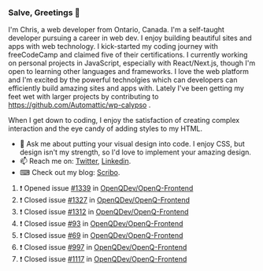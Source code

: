 ### Salve, Greetings 👋

I'm Chris, a web developer from Ontario, Canada. I'm a self-taught developer pursuing a career in web dev. I enjoy building beautiful sites and apps with web technology.
I kick-started my coding journey with freeCodeCamp and claimed five of their certifications.  I currently working on personal projects in JavaScript, especially with React/Next.js, though I'm open to learning other languages and frameworks. I love the web platform and I'm excited by the powerful technolgies which can developers can efficiently build amazing sites and apps with. Lately I've been getting my feet wet with larger projects by contributing to https://github.com/Automattic/wp-calypso .

When I get down to coding, I enjoy the satisfaction of creating complex interaction and the eye candy of adding styles to my HTML. 

- 💬 Ask me about putting your visual design into code. I enjoy CSS, but design isn't my strength, so I'd love to implement your amazing design.
- 📫 Reach me on: [Twitter](https://twitter.com/Christo28120856), [Linkedin](https://www.linkedin.com/in/christopher-stevers-07b9a5204/).
- ⌨ Check out my blog: [Scribo](https://christopherstevers.cf).
<!--
**Christopher-Stevers/Christopher-Stevers** is a ✨ _special_ ✨ repository because its `README.md` (this file) appears on your GitHub profile.

Here are some ideas to get you started:

- 🔭 I’m currently working on ...
- 🌱 I’m currently learning ...
- 👯 I’m looking to collaborate on ...
- 🤔 I’m looking for help with ...
- 😄 Pronouns: ...
- ⚡ Fun fact: ...
-->

<!--START_SECTION:activity-->
1. ❗️ Opened issue [#1339](https://github.com/OpenQDev/OpenQ-Frontend/issues/1339) in [OpenQDev/OpenQ-Frontend](https://github.com/OpenQDev/OpenQ-Frontend)
2. ❗️ Closed issue [#1327](https://github.com/OpenQDev/OpenQ-Frontend/issues/1327) in [OpenQDev/OpenQ-Frontend](https://github.com/OpenQDev/OpenQ-Frontend)
3. ❗️ Closed issue [#1312](https://github.com/OpenQDev/OpenQ-Frontend/issues/1312) in [OpenQDev/OpenQ-Frontend](https://github.com/OpenQDev/OpenQ-Frontend)
4. ❗️ Closed issue [#93](https://github.com/OpenQDev/OpenQ-Frontend/issues/93) in [OpenQDev/OpenQ-Frontend](https://github.com/OpenQDev/OpenQ-Frontend)
5. ❗️ Closed issue [#69](https://github.com/OpenQDev/OpenQ-Frontend/issues/69) in [OpenQDev/OpenQ-Frontend](https://github.com/OpenQDev/OpenQ-Frontend)
6. ❗️ Closed issue [#997](https://github.com/OpenQDev/OpenQ-Frontend/issues/997) in [OpenQDev/OpenQ-Frontend](https://github.com/OpenQDev/OpenQ-Frontend)
7. ❗️ Closed issue [#1117](https://github.com/OpenQDev/OpenQ-Frontend/issues/1117) in [OpenQDev/OpenQ-Frontend](https://github.com/OpenQDev/OpenQ-Frontend)
<!--END_SECTION:activity-->
